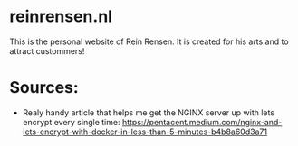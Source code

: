 # reinrensen.nl
This is the personal website of Rein Rensen.
It is created for his arts and to attract custommers!


# Sources:
- Realy handy article that helps me get the NGINX server up with lets encrypt every single time: https://pentacent.medium.com/nginx-and-lets-encrypt-with-docker-in-less-than-5-minutes-b4b8a60d3a71
